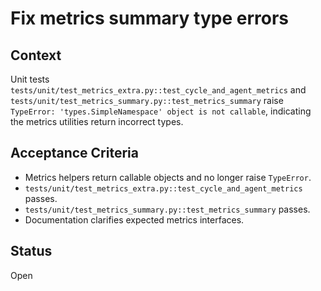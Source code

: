 # Fix metrics summary type errors

## Context
Unit tests `tests/unit/test_metrics_extra.py::test_cycle_and_agent_metrics` and
`tests/unit/test_metrics_summary.py::test_metrics_summary` raise `TypeError:
'types.SimpleNamespace' object is not callable`, indicating the metrics
utilities return incorrect types.

## Acceptance Criteria
- Metrics helpers return callable objects and no longer raise `TypeError`.
- `tests/unit/test_metrics_extra.py::test_cycle_and_agent_metrics` passes.
- `tests/unit/test_metrics_summary.py::test_metrics_summary` passes.
- Documentation clarifies expected metrics interfaces.

## Status
Open
